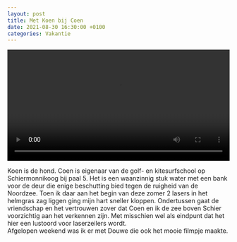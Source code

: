 ```yaml
---
layout: post
title: Met Koen bij Coen
date: 2021-08-30 16:30:00 +0100
categories: Vakantie
---
```


<video style="width:100%" controls>
 <source src="assets/vidoe/schierlaser.mp4">videotag not supported
 </video>

Koen is de hond. Coen is eigenaar van de golf- en kitesurfschool op Schiermonnikoog bij paal 5. Het is een waanzinnig stuk water met een bank voor de deur die enige beschutting bied tegen de ruigheid van de Noordzee. Toen ik daar aan het begin van deze zomer 2 lasers in het helmgras zag liggen ging mijn hart sneller kloppen. Ondertussen gaat de vriendschap en het vertrouwen zover dat Coen en ik de zee boven Schier voorzichtig aan het verkennen zijn. Met misschien wel als eindpunt dat het hier een lustoord voor laserzeilers wordt.  
Afgelopen weekend was ik er met Douwe die ook het mooie filmpje maakte.
